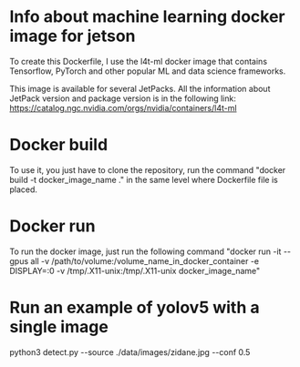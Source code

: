 # Info about machine learning docker image for jetson 
To create this Dockerfile, I use the l4t-ml docker image that contains Tensorflow, PyTorch and other popular ML and data science frameworks.

This image is available for several JetPacks. All the information about JetPack version and package version is in the following link: https://catalog.ngc.nvidia.com/orgs/nvidia/containers/l4t-ml

# Docker build
To use it, you just have to clone the repository, run the command "docker build -t docker_image_name ." in the same level where Dockerfile file is placed. 

# Docker run
To run the docker image, just run the following command "docker run -it --gpus all -v /path/to/volume:/volume_name_in_docker_container -e DISPLAY=:0 -v /tmp/.X11-unix:/tmp/.X11-unix docker_image_name"

# Run an example of yolov5 with a single image
python3 detect.py --source ./data/images/zidane.jpg --conf 0.5
